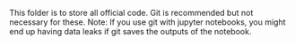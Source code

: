 This folder is to store all official code.
Git is recommended but not necessary for these.
Note: If you use git with jupyter notebooks, you might end up having data leaks if git saves the outputs of the notebook.
